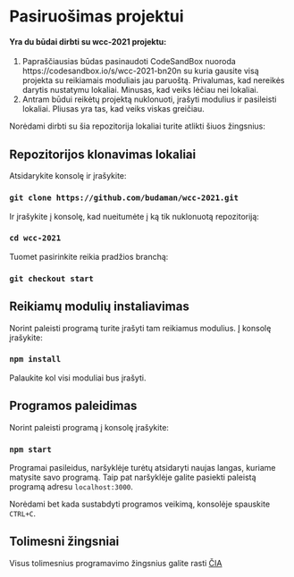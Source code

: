 # Pasiruošimas projektui

#### Yra du būdai dirbti su wcc-2021 projektu:

<ol>
  <li>Papraščiausias būdas pasinaudoti CodeSandBox nuoroda https://codesandbox.io/s/wcc-2021-bn20n su kuria gausite visą projekta su reikiamais moduliais jau paruoštą. Privalumas, kad nereikės darytis nustatymu lokaliai. Minusas, kad veiks lėčiau nei lokaliai.</li>
  <li>Antram būdui reikėtų projektą nuklonuoti, įrašyti modulius ir pasileisti lokaliai. Pliusas yra tas, kad veiks viskas greičiau.</li>
</ol>

Norėdami dirbti su šia repozitorija lokaliai turite atlikti šiuos žingsnius:

## Repozitorijos klonavimas lokaliai

Atsidarykite konsolę ir įrašykite:

### `git clone https://github.com/budaman/wcc-2021.git`

Ir įrašykite į konsolę, kad nueitumėte į ką tik nuklonuotą repozitoriją:

### `cd wcc-2021`

Tuomet pasirinkite reikia pradžios branchą:

### `git checkout start`

## Reikiamų modulių instaliavimas

Norint paleisti programą turite įrašyti tam reikiamus modulius. Į konsolę įrašykite:

### `npm install`

Palaukite kol visi moduliai bus įrašyti.

## Programos paleidimas

Norint paleisti programą į konsolę įrašykite:

### `npm start`

Programai pasileidus, naršyklėje turėtų atsidaryti naujas langas, kuriame matysite
savo programą. Taip pat naršyklėje galite pasiekti paleistą programą adresu `localhost:3000`.

Norėdami bet kada sustabdyti programos veikimą, konsolėje spauskite `CTRL+C`.

## Tolimesni žingsniai

Visus tolimesnius programavimo žingsnius galite rasti [ČIA](https://docs.google.com/document/d/1Ul4DsagA7N6rf1fEZ0GTBdHBnlswHoviqrVjkiIEB8s/edit?usp=sharing)
